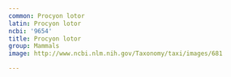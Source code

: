 ```yaml
---
common: Procyon lotor
latin: Procyon lotor
ncbi: '9654'
title: Procyon lotor
group: Mammals
image: http://www.ncbi.nlm.nih.gov/Taxonomy/taxi/images/681

---
```

